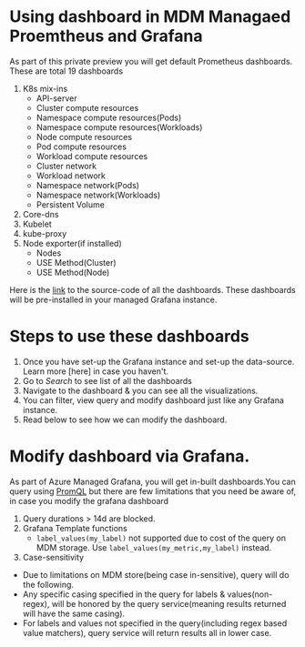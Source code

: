 # Using dashboard in MDM Managaed Proemtheus and Grafana

As part of this private preview you will get default Prometheus dashboards. These are total 19 dashboards
1. K8s mix-ins
    * API-server
    * Cluster compute resources
    * Namespace compute resources(Pods)
    * Namespace compute resources(Workloads)
    * Node compute resources
    * Pod compute resources
    * Workload compute resources
    * Cluster network
    * Workload network
    * Namespace network(Pods)
    * Namespace network(Workloads)
    * Persistent Volume
2. Core-dns
3. Kubelet
4. kube-proxy
5. Node exporter(if installed)
    * Nodes
    * USE Method(Cluster)
    * USE Method(Node)

Here is the [link](https://github.com/Azure/prometheus-collector/tree/main/otelcollector/deploy/dashboard) to the source-code of all the dashboards. These dashboards will be pre-installed in your managed Grafana instance.

# Steps to use these dashboards
1. Once you have set-up the Grafana instance and set-up the data-source. Learn more [here] in case you haven't. 
2. Go to *Search* to see list of all the dashboards 
3. Navigate to the dashboard & you can see all the visualizations.
4. You can filter, view query and modify dashboard just like any Grafana instance.
5. Read below to see how we can modify the dashboard.


# Modify dashboard via Grafana.
As part of Azure Managed Grafana, you will get in-built dashboards.You can query using [PromQL](https://prometheus.io/docs/prometheus/latest/querying/basics/) but there are few limitations that you need be aware of, in case you modify the grafana dashboard
1. Query durations > 14d are blocked.
2. Grafana Template functions
   * `label_values(my_label)` not supported due to cost of the query on MDM storage. Use `label_values(my_metric,my_label)` instead.
3. Case-sensitivity
  * Due to limitations on MDM store(being case in-sensitive), query will do the following.
  * Any specific casing specified in the query for labels & values(non-regex), will be honored by the query service(meaning results returned will have the same casing).
  * For labels and values not specified in the query(including regex based value matchers), query service will return results all in lower case.
   
